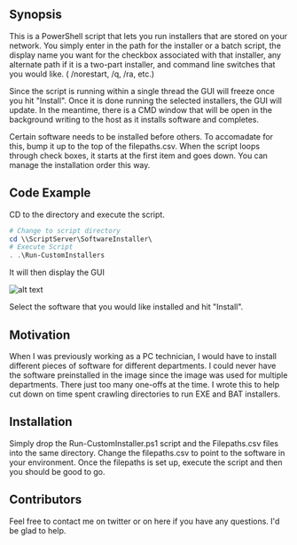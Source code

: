 ## Synopsis

This is a PowerShell script that lets you run installers that are stored on your network. You simply enter in the path for the installer or a batch script, the display name you want for the checkbox associated with that installer, any alternate path if it is a two-part installer, and command line switches that you would like. ( /norestart, /q, /ra, etc.) 

Since the script is running within a single thread the GUI will freeze once you hit "Install". Once it is done running the selected installers, the GUI will update. In the meantime, there is a CMD window that will be open in the background writing to the host as it installs software and completes.

Certain software needs to be installed before others. To accomadate for this, bump it up to the top of the filepaths.csv. When the script loops through check boxes, it starts at the first item and goes down. You can manage the installation order this way.

## Code Example
CD to the directory and execute the script.
```powershell
# Change to script directory
cd \\ScriptServer\SoftwareInstaller\
# Execute Script
. .\Run-CustomInstallers
```
It will then display the GUI

![alt text](https://i.imgur.com/tt2sfYp.png "Run-CustomInstaller GUI")

Select the software that you would like installed and hit "Install". 

## Motivation

When I was previously working as a PC technician, I would have to install different pieces of software for different departments. I could never have the software preinstalled in the image since the image was used for multiple departments. There just too many one-offs at the time. I wrote this to help cut down on time spent crawling directories to run EXE and BAT installers.

## Installation

Simply drop the Run-CustomInstaller.ps1 script and the Filepaths.csv files into the same directory. Change the filepaths.csv to point to the software in your environment. Once the filepaths is set up, execute the script and then you should be good to go.

## Contributors

Feel free to contact me on twitter or on here if you have any questions. I'd be glad to help.
